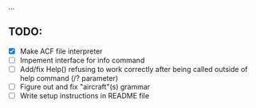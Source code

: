 ...

## TODO:
- [x] Make ACF file interpreter
- [ ] Impement interface for info command
- [ ] Add/fix Help() refusing to work correctly after being called outside of help command (/? parameter)
- [ ] Figure out and fix "aircraft"(s) grammar
- [ ] Write setup instructions in README file
